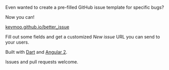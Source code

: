 Even wanted to create a pre-filled GitHub issue template for specific bugs?

Now you can!

[kevmoo.github.io/better_issue](https://kevmoo.github.io/better_issue/)

Fill out some fields and get a customized *New issue* URL you can send to your users.

Built with [Dart](https://www.dartlang.org/) and [Angular 2](https://angular.io/docs/dart/latest/index.html).

Issues and pull requests welcome.
